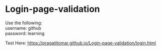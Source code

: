 # Login-page-validation
Use the following:  
username: github    
password: learning

Test Here: https://pragatitomar.github.io/Login-page-validation/login.html
